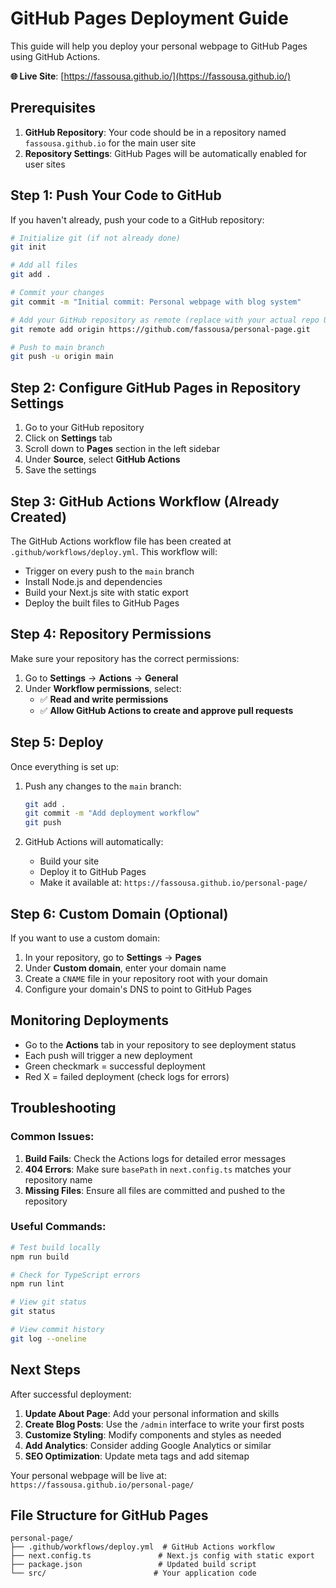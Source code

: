 # GitHub Pages Deployment Guide

This guide will help you deploy your personal webpage to GitHub Pages using GitHub Actions.

**🌐 Live Site**: [https://fassousa.github.io/](https://fassousa.github.io/)

## Prerequisites

1. **GitHub Repository**: Your code should be in a repository named `fassousa.github.io` for the main user site
2. **Repository Settings**: GitHub Pages will be automatically enabled for user sites

## Step 1: Push Your Code to GitHub

If you haven't already, push your code to a GitHub repository:

```bash
# Initialize git (if not already done)
git init

# Add all files
git add .

# Commit your changes
git commit -m "Initial commit: Personal webpage with blog system"

# Add your GitHub repository as remote (replace with your actual repo URL)
git remote add origin https://github.com/fassousa/personal-page.git

# Push to main branch
git push -u origin main
```

## Step 2: Configure GitHub Pages in Repository Settings

1. Go to your GitHub repository
2. Click on **Settings** tab
3. Scroll down to **Pages** section in the left sidebar
4. Under **Source**, select **GitHub Actions**
5. Save the settings

## Step 3: GitHub Actions Workflow (Already Created)

The GitHub Actions workflow file has been created at `.github/workflows/deploy.yml`. This workflow will:

- Trigger on every push to the `main` branch
- Install Node.js and dependencies
- Build your Next.js site with static export
- Deploy the built files to GitHub Pages

## Step 4: Repository Permissions

Make sure your repository has the correct permissions:

1. Go to **Settings** → **Actions** → **General**
2. Under **Workflow permissions**, select:
   - ✅ **Read and write permissions**
   - ✅ **Allow GitHub Actions to create and approve pull requests**

## Step 5: Deploy

Once everything is set up:

1. Push any changes to the `main` branch:
   ```bash
   git add .
   git commit -m "Add deployment workflow"
   git push
   ```

2. GitHub Actions will automatically:
   - Build your site
   - Deploy it to GitHub Pages
   - Make it available at: `https://fassousa.github.io/personal-page/`

## Step 6: Custom Domain (Optional)

If you want to use a custom domain:

1. In your repository, go to **Settings** → **Pages**
2. Under **Custom domain**, enter your domain name
3. Create a `CNAME` file in your repository root with your domain
4. Configure your domain's DNS to point to GitHub Pages

## Monitoring Deployments

- Go to the **Actions** tab in your repository to see deployment status
- Each push will trigger a new deployment
- Green checkmark = successful deployment
- Red X = failed deployment (check logs for errors)

## Troubleshooting

### Common Issues:

1. **Build Fails**: Check the Actions logs for detailed error messages
2. **404 Errors**: Make sure `basePath` in `next.config.ts` matches your repository name
3. **Missing Files**: Ensure all files are committed and pushed to the repository

### Useful Commands:

```bash
# Test build locally
npm run build

# Check for TypeScript errors
npm run lint

# View git status
git status

# View commit history
git log --oneline
```

## Next Steps

After successful deployment:

1. **Update About Page**: Add your personal information and skills
2. **Create Blog Posts**: Use the `/admin` interface to write your first posts
3. **Customize Styling**: Modify components and styles as needed
4. **Add Analytics**: Consider adding Google Analytics or similar
5. **SEO Optimization**: Update meta tags and add sitemap

Your personal webpage will be live at: `https://fassousa.github.io/personal-page/`

## File Structure for GitHub Pages

```
personal-page/
├── .github/workflows/deploy.yml  # GitHub Actions workflow
├── next.config.ts               # Next.js config with static export
├── package.json                 # Updated build script
└── src/                        # Your application code
```
